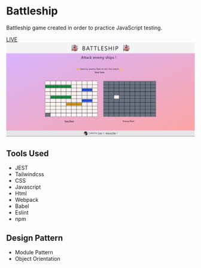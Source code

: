 # Battleship
Battleship game created in order to practice JavaScript testing. 

[LIVE](https://tribhuwan-joshi.github.io/Battleship)
![Preview](https://github.com/Tribhuwan-Joshi/Battleship/blob/main/src/assets/screenshot.png)

## Tools Used
- JEST 
- Tailwindcss
- CSS
- Javascript
- Html
- Webpack
- Babel
- Eslint
- npm

## Design Pattern
- Module Pattern 
- Object Orientation 
